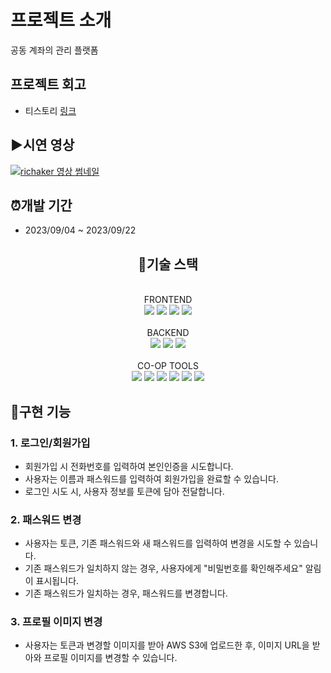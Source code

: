 # 프로젝트 소개
공동 계좌의 관리 플랫폼

## 프로젝트 회고
- <div>티스토리 <a href="https://kimmangyu.tistory.com/entry/wecode-3%EC%B0%A8-%ED%94%84%EB%A1%9C%EC%A0%9D%ED%8A%B8-%ED%9A%8C%EA%B3%A0%EB%A1%9D">링크</a></div>

## ▶️시연 영상

[![richaker 영상 썸네일]()](https://tv.kakao.com/v/441262435)

## ⏰개발 기간

- 2023/09/04 ~ 2023/09/22

<div align="center"><h2>🔧기술 스택</h2></div>
</br>
<div align="center">FRONTEND</div>
<div align="center">
<img src="https://img.shields.io/badge/react-61DAFB?style=for-the-badge&logo=react&logoColor=black"> 
<img src="https://img.shields.io/badge/javascript-F7DF1E?style=for-the-badge&logo=javascript&logoColor=black"> 
<img src="https://img.shields.io/badge/html5-E34F26?style=for-the-badge&logo=html5&logoColor=white"> 
<img src="https://img.shields.io/badge/sass-CC6699?style=for-the-badge&logo=sass&logoColor=white">

</div>
</br>
<div align="center">BACKEND</div>
<div align="center">
  <img src="https://img.shields.io/badge/node.js-339933?style=for-the-badge&logo=Node.js&logoColor=white">
  <img src="https://img.shields.io/badge/javascript-F7DF1E?style=for-the-badge&logo=javascript&logoColor=black"> 
  <img src="https://img.shields.io/badge/mysql-4479A1?style=for-the-badge&logo=mysql&logoColor=white">

</div>
</br>
<div align="center">CO-OP TOOLS</div>
<div align="center">  
  <img src="https://img.shields.io/badge/github-181717?style=for-the-badge&logo=github&logoColor=white">
  <img src="https://img.shields.io/badge/git-F05032?style=for-the-badge&logo=git&logoColor=white">
  <img src="https://img.shields.io/badge/Slack-4A154B?style=for-the-badge&logo=Slack&logoColor=white">
  <img src="https://img.shields.io/badge/Trello-0052CC?style=for-the-badge&logo=Trello&logoColor=white">
  <img src="https://img.shields.io/badge/Notion-000000?style=for-the-badge&logo=Notion&logoColor=white">
  <a href="https://www.figma.com/file/Phdi4zHwhyDcAekaz7AJuN/Untitled?type=design&node-id=0%3A1&mode=design&t=zs6cMceeNlEBAYrg-1"><img src="https://img.shields.io/badge/Figma-F24E1E?style=for-the-badge&logo=figma&logoColor=white"/></a>
</div>

## 📌구현 기능

### 1. 로그인/회원가입
- 회원가입 시 전화번호를 입력하여 본인인증을 시도합니다.
- 사용자는 이름과 패스워드를 입력하여 회원가입을 완료할 수 있습니다.
- 로그인 시도 시, 사용자 정보를 토큰에 담아 전달합니다.

### 2. 패스워드 변경
- 사용자는 토큰, 기존 패스워드와 새 패스워드를 입력하여 변경을 시도할 수 있습니다.
- 기존 패스워드가 일치하지 않는 경우, 사용자에게 "비밀번호를 확인해주세요" 알림이 표시됩니다.
- 기존 패스워드가 일치하는 경우, 패스워드를 변경합니다.

### 3. 프로필 이미지 변경
- 사용자는 토큰과 변경할 이미지를 받아 AWS S3에 업로드한 후, 이미지 URL을 받아와 프로필 이미지를 변경할 수 있습니다.

